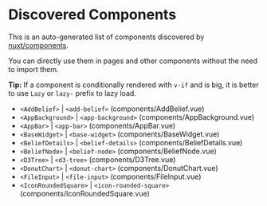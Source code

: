 # Discovered Components

This is an auto-generated list of components discovered by [nuxt/components](https://github.com/nuxt/components).

You can directly use them in pages and other components without the need to import them.

**Tip:** If a component is conditionally rendered with `v-if` and is big, it is better to use `Lazy` or `lazy-` prefix to lazy load.

- `<AddBelief>` | `<add-belief>` (components/AddBelief.vue)
- `<AppBackground>` | `<app-background>` (components/AppBackground.vue)
- `<AppBar>` | `<app-bar>` (components/AppBar.vue)
- `<BaseWidget>` | `<base-widget>` (components/BaseWidget.vue)
- `<BeliefDetails>` | `<belief-details>` (components/BeliefDetails.vue)
- `<BeliefNode>` | `<belief-node>` (components/BeliefNode.vue)
- `<D3Tree>` | `<d3-tree>` (components/D3Tree.vue)
- `<DonutChart>` | `<donut-chart>` (components/DonutChart.vue)
- `<FileInput>` | `<file-input>` (components/FileInput.vue)
- `<IconRoundedSquare>` | `<icon-rounded-square>` (components/IconRoundedSquare.vue)
